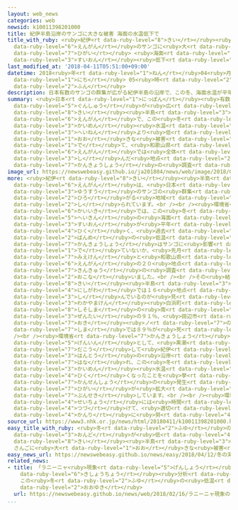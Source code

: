 ```yaml
---
layout: web_news
categories: web
newsid: k10011398201000
title: 紀伊半島沿岸のサンゴに大きな被害 海面の水温低下で
title_with_ruby: <ruby>紀伊<rt data-ruby-level="8">きい</rt></ruby><ruby>半島<rt data-ruby-level="3">はんとう</rt></ruby><ruby>沿岸<rt
  data-ruby-level="6">えんがん</rt></ruby>のサンゴに<ruby>大<rt data-ruby-level="1">おお</rt></ruby>きな<ruby>被害<rt
  data-ruby-level="7">ひがい</rt></ruby> <ruby>海面<rt data-ruby-level="3">かいめん</rt></ruby>の<ruby>水温<rt
  data-ruby-level="3">すいおん</rt></ruby><ruby>低下<rt data-ruby-level="4">ていか</rt></ruby>で
last_modified_at: '2018-04-11T05:51:00+09:00'
datetime: 2018<ruby>年<rt data-ruby-level="1">ねん</rt></ruby>04<ruby>月<rt data-ruby-level="1">がつ</rt></ruby>11<ruby>日<rt
  data-ruby-level="1">にち</rt></ruby> 05<ruby>時<rt data-ruby-level="2">じ</rt></ruby>51<ruby>分<rt
  data-ruby-level="2">ふん</rt></ruby>
description: 日本有数のサンゴの群集が広がる紀伊半島の沿岸で、この冬、海面水温が平年より低かったことからサンゴに大きな被害が出て、和歌山県の沿岸では全体のおよそ９０％が死んだ地点もあることが、環境省の調査でわかりました。
summary: <ruby>日本<rt data-ruby-level="1">にっぽん</rt></ruby><ruby>有数<rt data-ruby-level="3">ゆうすう</rt></ruby>のサンゴの<ruby>群集<rt
  data-ruby-level="5">ぐんしゅう</rt></ruby>が<ruby>広<rt data-ruby-level="2">ひろ</rt></ruby>がる<ruby>紀伊<rt
  data-ruby-level="8">きい</rt></ruby><ruby>半島<rt data-ruby-level="3">はんとう</rt></ruby>の<ruby>沿岸<rt
  data-ruby-level="6">えんがん</rt></ruby>で、この<ruby>冬<rt data-ruby-level="2">ふゆ</rt></ruby>、<ruby>海面<rt
  data-ruby-level="3">かいめん</rt></ruby><ruby>水温<rt data-ruby-level="3">すいおん</rt></ruby>が<ruby>平年<rt
  data-ruby-level="3">へいねん</rt></ruby>より<ruby>低<rt data-ruby-level="4">ひく</rt></ruby>かったことからサンゴに<ruby>大<rt
  data-ruby-level="1">おお</rt></ruby>きな<ruby>被害<rt data-ruby-level="7">ひがい</rt></ruby>が<ruby>出<rt
  data-ruby-level="1">で</rt></ruby>て、<ruby>和歌山県<rt data-ruby-level="3">わかやまけん</rt></ruby>の<ruby>沿岸<rt
  data-ruby-level="6">えんがん</rt></ruby>では<ruby>全体<rt data-ruby-level="3">ぜんたい</rt></ruby>のおよそ９０％が<ruby>死<rt
  data-ruby-level="3">し</rt></ruby>んだ<ruby>地点<rt data-ruby-level="2">ちてん</rt></ruby>もあることが、<ruby>環境省<rt
  data-ruby-level="7">かんきょうしょう</rt></ruby>の<ruby>調査<rt data-ruby-level="5">ちょうさ</rt></ruby>でわかりました。
image_url: https://newswebeasy.github.io/ja201804/news/web/image/2018/04/11/K10011398201_1804110621_1804110634_01_02.jpg
more: <ruby>紀伊<rt data-ruby-level="8">きい</rt></ruby><ruby>半島<rt data-ruby-level="3">はんとう</rt></ruby>の<ruby>沿岸<rt
  data-ruby-level="6">えんがん</rt></ruby>は、<ruby>日本<rt data-ruby-level="1">にっぽん</rt></ruby><ruby>有数<rt
  data-ruby-level="3">ゆうすう</rt></ruby>のサンゴの<ruby>群集<rt data-ruby-level="5">ぐんしゅう</rt></ruby>が<ruby>広<rt
  data-ruby-level="2">ひろ</rt></ruby>がる<ruby>地域<rt data-ruby-level="6">ちいき</rt></ruby>として<ruby>知<rt
  data-ruby-level="2">し</rt></ruby>られています。<br /><br /><ruby>環境省<rt data-ruby-level="7">かんきょうしょう</rt></ruby>によりますと、この<ruby>海域<rt
  data-ruby-level="6">かいいき</rt></ruby>では、この<ruby>冬<rt data-ruby-level="2">ふゆ</rt></ruby>の<ruby>平均<rt
  data-ruby-level="5">へいきん</rt></ruby>の<ruby>海面<rt data-ruby-level="3">かいめん</rt></ruby><ruby>水温<rt
  data-ruby-level="3">すいおん</rt></ruby>が<ruby>平年<rt data-ruby-level="3">へいねん</rt></ruby>より<ruby>低<rt
  data-ruby-level="4">ひく</rt></ruby>く、<ruby>過去<rt data-ruby-level="5">かこ</rt></ruby>３<ruby>番目<rt
  data-ruby-level="2">ばんめ</rt></ruby>の<ruby>低温<rt data-ruby-level="4">ていおん</rt></ruby>だったということで、<ruby>環境省<rt
  data-ruby-level="7">かんきょうしょう</rt></ruby>はサンゴに<ruby>影響<rt data-ruby-level="7">えいきょう</rt></ruby>が<ruby>出<rt
  data-ruby-level="1">で</rt></ruby>ていないか、<ruby>先月<rt data-ruby-level="1">せんげつ</rt></ruby>、<ruby>三重県<rt
  data-ruby-level="7">みえけん</rt></ruby>と<ruby>和歌山県<rt data-ruby-level="3">わかやまけん</rt></ruby>の<ruby>沿岸<rt
  data-ruby-level="6">えんがん</rt></ruby>の２０<ruby>地点<rt data-ruby-level="2">ちてん</rt></ruby>で<ruby>緊急<rt
  data-ruby-level="7">きんきゅう</rt></ruby>の<ruby>調査<rt data-ruby-level="5">ちょうさ</rt></ruby>を<ruby>行<rt
  data-ruby-level="2">おこな</rt></ruby>いました。<br /><br />その<ruby>結果<rt data-ruby-level="4">けっか</rt></ruby>、<ruby>紀伊<rt
  data-ruby-level="8">きい</rt></ruby><ruby>半島<rt data-ruby-level="3">はんとう</rt></ruby>の<ruby>西側<rt
  data-ruby-level="4">にしがわ</rt></ruby>では１６<ruby>地点<rt data-ruby-level="2">ちてん</rt></ruby>すべてで、サンゴが<ruby>死<rt
  data-ruby-level="3">し</rt></ruby>んでいるのが<ruby>見<rt data-ruby-level="1">み</rt></ruby>つかったということです。このうち、<ruby>和歌山県<rt
  data-ruby-level="3">わかやまけん</rt></ruby><ruby>白浜町<rt data-ruby-level="7">しらはまちょう</rt></ruby>の<ruby>四双島<rt
  data-ruby-level="8">しそしま</rt></ruby>の<ruby>南<rt data-ruby-level="2">みなみ</rt></ruby>では<ruby>全体<rt
  data-ruby-level="3">ぜんたい</rt></ruby>の９１％、<ruby>田辺市<rt data-ruby-level="8">たなべし</rt></ruby>の<ruby>沖<rt
  data-ruby-level="7">おき</rt></ruby><ruby>ノ<rt data-ruby-level="7">の</rt></ruby><ruby>島<rt
  data-ruby-level="7">しま</rt></ruby>では８９％が<ruby>死<rt data-ruby-level="3">し</rt></ruby>んでいたということです。<br
  /><br /><ruby>環境省<rt data-ruby-level="7">かんきょうしょう</rt></ruby>は<ruby>直接<rt data-ruby-level="5">ちょくせつ</rt></ruby>の<ruby>原因<rt
  data-ruby-level="5">げんいん</rt></ruby>として、<ruby>黒潮<rt data-ruby-level="6">くろしお</rt></ruby>が<ruby>蛇行<rt
  data-ruby-level="7">だこう</rt></ruby>して<ruby>紀伊<rt data-ruby-level="8">きい</rt></ruby><ruby>半島<rt
  data-ruby-level="3">はんとう</rt></ruby>の<ruby>沿岸<rt data-ruby-level="6">えんがん</rt></ruby>から<ruby>離<rt
  data-ruby-level="7">はな</rt></ruby>れ、この<ruby>冬<rt data-ruby-level="2">ふゆ</rt></ruby>、<ruby>海面<rt
  data-ruby-level="3">かいめん</rt></ruby><ruby>水温<rt data-ruby-level="3">すいおん</rt></ruby>が<ruby>低<rt
  data-ruby-level="4">ひく</rt></ruby>くなったことを<ruby>挙<rt data-ruby-level="4">あ</rt></ruby>げたうえで、<ruby>感染症<rt
  data-ruby-level="7">かんせんしょう</rt></ruby>の<ruby>発生<rt data-ruby-level="3">はっせい</rt></ruby>などで<ruby>被害<rt
  data-ruby-level="7">ひがい</rt></ruby>が<ruby>拡大<rt data-ruby-level="6">かくだい</rt></ruby>したと<ruby>分析<rt
  data-ruby-level="7">ぶんせき</rt></ruby>しています。<br /><br /><ruby>環境省<rt data-ruby-level="7">かんきょうしょう</rt></ruby>は「サンゴの<ruby>成長<rt
  data-ruby-level="4">せいちょう</rt></ruby>には<ruby>時間<rt data-ruby-level="2">じかん</rt></ruby>がかかるので、モニタリングを<ruby>続<rt
  data-ruby-level="4">つづ</rt></ruby>けて、<ruby>適切<rt data-ruby-level="5">てきせつ</rt></ruby>な<ruby>管理<rt
  data-ruby-level="4">かんり</rt></ruby>に<ruby>努<rt data-ruby-level="4">つと</rt></ruby>めたい」としています。
source_url: https://www3.nhk.or.jp/news/html/20180411/k10011398201000.html
easy_title_with_ruby: <ruby>冬<rt data-ruby-level="2">ふゆ</rt></ruby>の<ruby>海<rt data-ruby-level="2">うみ</rt></ruby>の<ruby>温度<rt
  data-ruby-level="3">おんど</rt></ruby>が<ruby>低<rt data-ruby-level="4">ひく</rt></ruby>くなった<ruby>紀伊<rt
  data-ruby-level="8">きい</rt></ruby><ruby>半島<rt data-ruby-level="3">はんとう</rt></ruby>
  さんごに<ruby>大<rt data-ruby-level="1">おお</rt></ruby>きな<ruby>被害<rt data-ruby-level="7">ひがい</rt></ruby>
easy_news_url: https://newswebeasy.github.io/news/easy/2018/04/12/冬の海の温度が低くなった紀伊半島-さんごに大きな被害
related_news:
- title: 「ラニーニャ<ruby>現象<rt data-ruby-level="5">げんしょう</rt></ruby>」の<ruby>影響<rt data-ruby-level="7">えいきょう</rt></ruby>と<ruby>気象庁<rt
    data-ruby-level="6">きしょうちょう</rt></ruby><ruby>分析<rt data-ruby-level="7">ぶんせき</rt></ruby>
    この<ruby>冬<rt data-ruby-level="2">ふゆ</rt></ruby>の<ruby>低温<rt data-ruby-level="4">ていおん</rt></ruby>と<ruby>大雪<rt
    data-ruby-level="2">おおゆき</rt></ruby>
  url: https://newswebeasy.github.io/news/web/2018/02/16/ラニーニャ現象の影響と気象庁分析-この冬の低温と大雪
...
```

